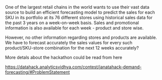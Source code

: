 One of the largest retail chains in the world wants to use their vast data source to build an efficient forecasting model to predict the sales for each SKU in its portfolio 
at its 76 different stores using historical sales data for the past 3 years on a week-on-week basis. Sales and promotional information is also available for each 
week - product and store wise. 

However, no other information regarding stores and products are available. 
We have to forecast accurately the sales values for every such product/SKU-store combination for the next 12 weeks accurately?

More detals about the hackathon could be read from here

https://datahack.analyticsvidhya.com/contest/janatahack-demand-forecasting/#ProblemStatement


